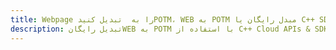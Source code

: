 ---title: Webpage را به  تبدیل کنیدPOTM، WEB به POTM مبدل رایگان یا C++ SDKdescription: تبدیل رایگانWEB به POTM با استفاده از C++ Cloud APIs & SDK همچنین اسناد PDF را در Cloud ایجاد، ویرایش و رندر کنید.---